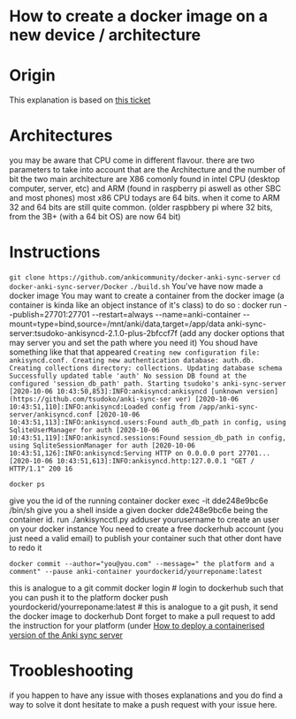 How to create a docker image on a new device / architecture
===========================================================

# Origin
This explanation is based on [this ticket](https://github.com/ankicommunity/docker-anki-sync-server/issues/9)

# Architectures
you may be aware that CPU come in different flavour.
there are two parameters to take into account that are the Architecture and the number of bit 
the two main architecture are X86 comonly found in intel CPU (desktop computer, server, etc) and ARM (found in raspberry pi aswell as other SBC and most phones)
most x86 CPU todays are 64 bits.
when it come to ARM 32 and 64 bits are still quite common. (older raspbbery pi where 32 bits, from the 3B+ (with a 64 bit OS) are now 64 bit)

# Instructions
`git clone https://github.com/ankicommunity/docker-anki-sync-server`
`cd docker-anki-sync-server/Docker`
`./build.sh`
You've have now made a docker image
You may want to create a container from the docker image (a container is kinda like an object instance of it's class)
to do so : 
    docker run --publish=27701:27701 --restart=always --name=anki-container --mount=type=bind,source=/mnt/anki/data,target=/app/data anki-sync-server:tsudoko-ankisyncd-2.1.0-plus-2bfccf7f
(add any docker options that may server you and set the path where you need it)
You shoud have something like that that appeared
    `Creating new configuration file: ankisyncd.conf. Creating new authentication database: auth.db. Creating collections directory: collections. Updating database schema Successfully updated table 'auth' No session DB found at the configured 'session_db_path' path. Starting tsudoko's anki-sync-server [2020-10-06 10:43:50,853]:INFO:ankisyncd:ankisyncd [unknown version] (https://github.com/tsudoko/anki-sync-ser ver) [2020-10-06 10:43:51,110]:INFO:ankisyncd:Loaded config from /app/anki-sync-server/ankisyncd.conf [2020-10-06 10:43:51,113]:INFO:ankisyncd.users:Found auth_db_path in config, using SqliteUserManager for auth [2020-10-06 10:43:51,119]:INFO:ankisyncd.sessions:Found session_db_path in config, using SqliteSessionManager for auth [2020-10-06 10:43:51,126]:INFO:ankisyncd:Serving HTTP on 0.0.0.0 port 27701... [2020-10-06 10:43:51,613]:INFO:ankisyncd.http:127.0.0.1 "GET / HTTP/1.1" 200 16`

    docker ps
give you the id of the running container
    docker exec -it dde248e9bc6e /bin/sh
give you a shell inside a given docker dde248e9bc6e being the container id.
run
    ./ankisyncctl.py adduser yourusername
to create an user on your docker instance
You need to create a free dockerhub account (you just need a valid email) to publish your container such that other dont have to redo it

    docker commit --author="you@you.com" --message=" the platform and a comment" --pause anki-container yourdockerid/yourreponame:latest
this is analogue to a git commit
    docker login # login to dockerhub such that you can push it to the platform
    docker push yourdockerid/yourreponame:latest # this is analogue to a git push, it send the docker image to  dockerhub
Dont forget to make a pull request to add the instruction for your platform (under [How to deploy a containerised version of the Anki sync server](https://ankicommunity.github.io/Tutorials/Index/DockerDeploy/)

# Troobleshooting
if you happen to have any issue with thoses explanations and you do find a way to solve it dont hesitate to make a push request with your issue here.
